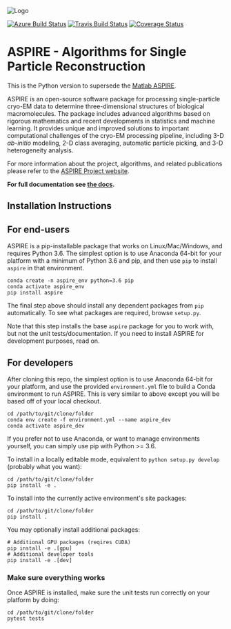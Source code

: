 ![Logo](http://spr.math.princeton.edu/sites/spr.math.princeton.edu/files/ASPIRE_1.jpg)

[![Azure Build Status](https://dev.azure.com/ComputationalCryoEM/Aspire-Python/_apis/build/status/ComputationalCryoEM.ASPIRE-Python?branchName=master)](https://dev.azure.com/ComputationalCryoEM/Aspire-Python/_build/latest?definitionId=3&branchName=master)
[![Travis Build Status](https://travis-ci.org/ComputationalCryoEM/ASPIRE-Python.svg?branch=master)](https://travis-ci.org/ComputationalCryoEM/ASPIRE-Python)
[![Coverage Status](https://coveralls.io/repos/github/ComputationalCryoEM/ASPIRE-Python/badge.svg?branch=master)](https://coveralls.io/github/ComputationalCryoEM/ASPIRE-Python?branch=master)

# ASPIRE - Algorithms for Single Particle Reconstruction

This is the Python version to supersede the [Matlab ASPIRE](https://github.com/PrincetonUniversity/aspire).

ASPIRE is an open-source software package for processing single-particle cryo-EM data to determine three-dimensional structures of biological macromolecules. The package includes advanced algorithms based on rigorous mathematics and recent developments in
statistics and machine learning. It provides unique and improved solutions to important computational challenges of the cryo-EM
processing pipeline, including 3-D *ab-initio* modeling, 2-D class averaging, automatic particle picking, and 3-D heterogeneity analysis.

For more information about the project, algorithms, and related publications please refer to the [ASPIRE Project website](http://spr.math.princeton.edu/).

**For full documentation see [the docs](https://computationalcryoem.github.io/ASPIRE-Python).**

## Installation Instructions

For end-users
-------------

ASPIRE is a pip-installable package that works on Linux/Mac/Windows, and requires Python 3.6. The simplest option is to use Anaconda 64-bit for your platform with a minimum of Python 3.6 and pip, and then use `pip` to install `aspire` in that environment.

```
conda create -n aspire_env python=3.6 pip
conda activate aspire_env
pip install aspire
```

The final step above should install any dependent packages from `pip` automatically. To see what packages are required, browse `setup.py`.

Note that this step installs the base `aspire` package for you to work with, but not the unit tests/documentation. If you need to install ASPIRE for development purposes, read on.

For developers
--------------

After cloning this repo, the simplest option is to use Anaconda 64-bit for your platform, and use the provided `environment.yml` file to build a Conda environment to run ASPIRE. This is very similar to above except you will be based off of your local checkout.

```
cd /path/to/git/clone/folder
conda env create -f environment.yml --name aspire_dev
conda activate aspire_dev
```

If you prefer not to use Anaconda, or want to manage environments yourself, you can simply use pip with Python >= 3.6.

To install in a locally editable mode, equivalent to `python setup.py develop`  (probably what you want):

```
cd /path/to/git/clone/folder
pip install -e .
```

To install into the currently active environment's site packages:

```
cd /path/to/git/clone/folder
pip install .
```

You may optionally install additional packages:

```
# Additional GPU packages (reqires CUDA)
pip install -e .[gpu]
# Additional developer tools
pip install -e .[dev]
```

### Make sure everything works

Once ASPIRE is installed, make sure the unit tests run correctly on your platform by doing:

```
cd /path/to/git/clone/folder
pytest tests
```
